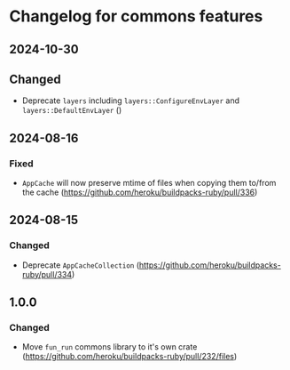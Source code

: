 # Changelog for commons features

## 2024-10-30

## Changed

- Deprecate `layers` including `layers::ConfigureEnvLayer` and `layers::DefaultEnvLayer` ()

## 2024-08-16

### Fixed

- `AppCache` will now preserve mtime of files when copying them to/from the cache (https://github.com/heroku/buildpacks-ruby/pull/336)

## 2024-08-15

### Changed

- Deprecate `AppCacheCollection` (https://github.com/heroku/buildpacks-ruby/pull/334)

## 1.0.0

### Changed

- Move `fun_run` commons library to it's own crate (https://github.com/heroku/buildpacks-ruby/pull/232/files)
